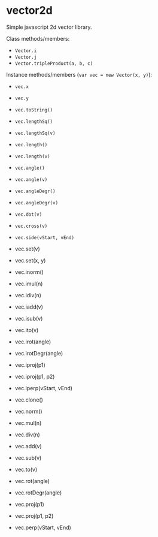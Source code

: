 # vector2d
Simple javascript 2d vector library.

Class methods/members:
- `Vector.i`
- `Vector.j`
- `Vector.tripleProduct(a, b, c)`

Instance methods/members (`var vec = new Vector(x, y)`):
- `vec.x`
- `vec.y`
- `vec.toString()`
- `vec.lengthSq()`
- `vec.lengthSq(v)`
- `vec.length()`
- `vec.length(v)`
- `vec.angle()`
- `vec.angle(v)`
- `vec.angleDegr()`
- `vec.angleDegr(v)`
- `vec.dot(v)`
- `vec.cross(v)`
- `vec.side(vStart, vEnd)`

- vec.set(v)
- vec.set(x, y)
- vec.inorm()
- vec.imul(n)
- vec.idiv(n)
- vec.iadd(v)
- vec.isub(v)
- vec.ito(v)
- vec.irot(angle)
- vec.irotDegr(angle)
- vec.iproj(p1)
- vec.iproj(p1, p2)
- vec.iperp(vStart, vEnd)

- vec.clone()
- vec.norm()
- vec.mul(n)
- vec.div(n)
- vec.add(v)
- vec.sub(v)
- vec.to(v)
- vec.rot(angle)
- vec.rotDegr(angle)
- vec.proj(p1)
- vec.proj(p1, p2)
- vec.perp(vStart, vEnd)
